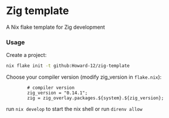 # Zig template

A Nix flake template for Zig development

### Usage

Create a project:
```zsh
nix flake init -t github:Howard-12/zig-template
```

Choose your compiler version (modify zig_version in `flake.nix`):
```zig
        # compiler version
        zig_version = "0.14.1";
        zig = zig_overlay.packages.${system}.${zig_version};
```

run `nix develop` to start the nix shell or run `direnv allow`


